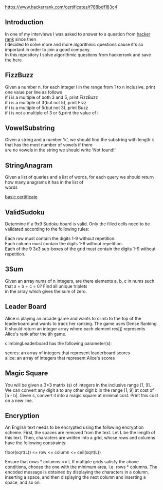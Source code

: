 https://www.hackerrank.com/certificates/f788bdf183c4
## Introduction
In one of my interviews I was asked to answer to a question from [hacker rank](https://www.hackerrank.com/) since then <br/>
I decided to solve more and more algorithmic questions cause it's so important in order to join a good company.<br/>
In this repository I solve algorithmic questions from hackerrank and save the here<Br/>

## FizzBuzz
Given a number n, for each integer i in the range from 1 to n inclusive, print one value per line as follows<br/>
if i is a multiple of both 3 and 5, print FizzBuzz<br/>
if i is a multiple of 3(but not 5), print Fizz<br/>
if i is a multiple of 5(but not 3), print Buzz<Br/>
if i is not a multiple of 3 or 5,print the value of i.

## VowelSubstring
Given a string and a number 'k', we should find the substring with length k that has the most number of vowels if there<br/>
are no vowels in the string we should write 'Not found!'

## StringAnagram
Given a list of queries and a list of words, for each query we should return how many anagrams it has in the list of<br/>
words

[basic certificate](https://www.hackerrank.com/certificates/f788bdf183c4)

## ValidSudoku
Determine if a 9x9 Sudoku board is valid. Only the filled cells need to be validated according to the following rules:<br/>

Each row must contain the digits 1-9 without repetition.<br/>
Each column must contain the digits 1-9 without repetition.<br/>
Each of the 9 3x3 sub-boxes of the grid must contain the digits 1-9 without repetition.

## 3Sum
Given an array nums of n integers, are there elements a, b, c in nums such that a + b + c = 0? Find all unique triplets<br/>
in the array which gives the sum of zero.

## Leader Board
Alice is playing an arcade game and wants to climb to the top of the leaderboard and wants to track her ranking. The game
uses Dense Ranking.<br/>
It should return an integer array where each element res[j] represents Alice's rank after the jth game.<br/>

climbingLeaderboard has the following parameter(s):<br/>

scores: an array of integers that represent leaderboard scores<br/>
alice: an array of integers that represent Alice's scores
## Magic Square
You will be given a 3*3 matrix (s) of integers in the inclusive range [1, 9]. We can convert any digit a to any other digit
 b in the range [1, 9] at cost of |a - b|. Given s, convert it into a magic square at minimal cost. Print this cost on a new line.
 
## Encryption
An English text needs to be encrypted using the following encryption scheme.
First, the spaces are removed from the text. Let L be the length of this text.
Then, characters are written into a grid, whose rows and columns have the following constraints:<br/>

floor(sqrt(L)) <= row <= column <= ceil(sqrt(L))<br/>

Ensure that rows * columns <= L
If multiple grids satisfy the above conditions, choose the one with the minimum area, i.e. rows * columns.
The encoded message is obtained by displaying the characters in a column, inserting a space, and then displaying the next column and inserting a space, and so on.